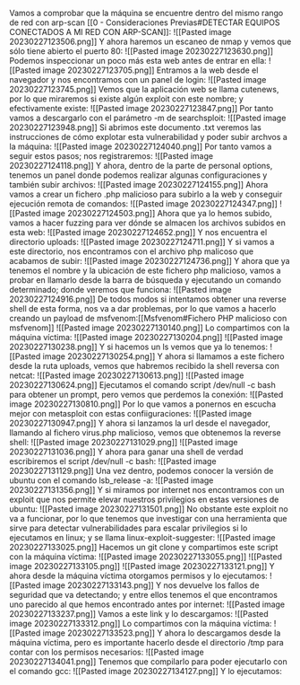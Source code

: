 Vamos a comprobar que la máquina se encuentre dentro del mismo rango de red con arp-scan [[0 - Consideraciones Previas#DETECTAR EQUIPOS CONECTADOS A MI RED CON ARP-SCAN]]:
![[Pasted image 20230227123506.png]]
Y ahora haremos un escaneo de nmap y vemos que sólo tiene abierto el puerto 80:
![[Pasted image 20230227123630.png]]
Podemos inspeccionar un poco más esta web antes de entrar en ella:
![[Pasted image 20230227123705.png]]
Entramos a la web desde el navegador y nos encontramos con un panel de login:
![[Pasted image 20230227123745.png]]
Vemos que la aplicación web se llama cutenews, por lo que miraremos si existe algún exploit con este nombre; y efectivamente existe:
![[Pasted image 20230227123847.png]]
Por tanto vamos a descargarlo con el parámetro -m de searchsploit:
![[Pasted image 20230227123948.png]]
Si abrimos este documento .txt veremos las instrucciones de cómo explotar esta vulnerabilidad y poder subir archvos a la máquina:
![[Pasted image 20230227124040.png]]
Por tanto vamos a seguir estos pasos; nos registraremos:
![[Pasted image 20230227124118.png]]
Y ahora, dentro de la parte de personal options, tenemos un panel donde podemos realizar algunas configuraciones y también subir archivos:
![[Pasted image 20230227124155.png]]
Ahora vamos a crear un fichero .php malicioso para subirlo a la web y conseguir ejecución remota de comandos:
![[Pasted image 20230227124347.png]]
![[Pasted image 20230227124503.png]]
Ahora que ya lo hemos subido, vamos a hacer fuzzing para ver dónde se almacen los archivos subidos en esta web:
![[Pasted image 20230227124652.png]]
Y nos encuentra el directorio uploads:
![[Pasted image 20230227124711.png]]
Y si vamos a este directorio, nos encontramos con el archivo php malicoso que acabamos de subir:
![[Pasted image 20230227124736.png]]
Y ahora que ya tenemos el nombre y la ubicación de este fichero php malicioso, vamos a probar en llamarlo desde la barra de búsqueda y ejecutando un comando determinado; donde veremos que funciona:
![[Pasted image 20230227124916.png]]
De todos modos si intentamos obtener una reverse shell de esta forma, nos va a dar problemas, por lo que vamos a hacerlo creando un payload de msfvenom:[[Msfvenom#Fichero PHP malicioso con msfvenom]]
![[Pasted image 20230227130140.png]]
Lo compartimos con la máquina víctima:
![[Pasted image 20230227130204.png]]
![[Pasted image 20230227130238.png]]
Y si hacemos un ls vemos que ya lo tenemos:
![[Pasted image 20230227130254.png]]
Y ahora si llamamos a este fichero desde la ruta uploads, vemos que habremos recibido la shell reversa con netcat:
![[Pasted image 20230227130613.png]]
![[Pasted image 20230227130624.png]]
Ejecutamos el comando script /dev/null -c bash para obtener un prompt, pero vemos que perdemos la conexión:
![[Pasted image 20230227130810.png]]
Por lo que vamos a ponernos en escucha mejor con metasploit con estas confiiguraciones:
![[Pasted image 20230227130947.png]]
Y ahora si lanzamos la url desde el navegador, llamando al fichero virus.php malicioso, vemos que obtenemos la reverse shell:
![[Pasted image 20230227131029.png]]
![[Pasted image 20230227131036.png]]
Y ahora para ganar una shell de verdad escribiremos el script /dev/null -c bash:
![[Pasted image 20230227131129.png]]
Una vez dentro, podemos conocer la versión de ubuntu con el comando lsb_release -a:
![[Pasted image 20230227131356.png]]
Y si miramos por internet nos encontramos con un exploit que nos permite elevar nuestros privilegios en estas versiones de ubuntu:
![[Pasted image 20230227131501.png]]
No obstante este exploit no va a funcionar, por lo que tenemos que investigar con una herramienta que sirve para detectar vulnerabilidades para escalar privilegios si lo ejecutamos en linux; y se llama linux-exploit-suggester:
![[Pasted image 20230227133025.png]]
Hacemos un git clone y compartimos este script con la máquina víctima:
![[Pasted image 20230227133055.png]]
![[Pasted image 20230227133105.png]]
![[Pasted image 20230227133121.png]]
Y ahora desde la máquina víctima otorgamos permisos y lo ejecutamos:
![[Pasted image 20230227133143.png]]
Y nos devuelve los fallos de seguridad que va detectando; y entre ellos tenemos el que encontramos uno parecido al que hemos encontrado antes por internet:
![[Pasted image 20230227133237.png]]
Vamos a este link y lo descargamos:
![[Pasted image 20230227133312.png]]
Lo compartimos con la máquina víctima:
![[Pasted image 20230227133523.png]]
Y ahora lo descargamos desde la máquina víctima, pero es importante hacerlo desde el directorio /tmp para contar con los permisos necesarios:
![[Pasted image 20230227134041.png]]
Tenemos que compilarlo para poder ejecutarlo con el comando gcc:
![[Pasted image 20230227134127.png]]
Y lo ejecutamos:







